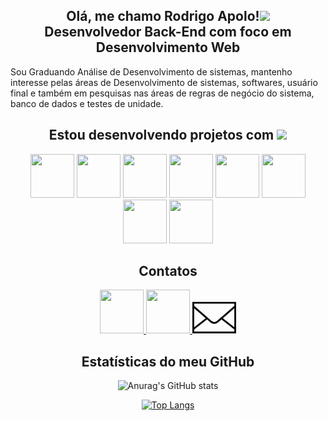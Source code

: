 <div align="center">
  
## Olá, me chamo Rodrigo Apolo!<img src = "https://raw.githubusercontent.com/MartinHeinz/MartinHeinz/master/wave.gif" width = 50px> <br/> Desenvolvedor Back-End com foco em Desenvolvimento Web 

<!--<img src="https://user-images.githubusercontent.com/70405959/159364625-09577394-fd15-4325-b854-07f17c97cf6a.png" width="300" height="400"/>-->

 </div>


Sou Graduando Análise de Desenvolvimento de sistemas, mantenho interesse pelas áreas de Desenvolvimento de sistemas, softwares,  usuário final e também em pesquisas nas áreas de regras de negócio do sistema, banco de dados e testes de unidade.



<div align="center">

## Estou desenvolvendo projetos com  <img src = "https://media2.giphy.com/media/QssGEmpkyEOhBCb7e1/giphy.gif?cid=ecf05e47a0n3gi1bfqntqmob8g9aid1oyj2wr3ds3mg700bl&rid=giphy.gif" width = 50px> </h2>

<img width="70" height="70" src="https://cdn.jsdelivr.net/gh/devicons/devicon/icons/java/java-original.svg"/>
<img width="70" height="70" src="https://cdn.jsdelivr.net/gh/devicons/devicon/icons/linux/linux-original.svg" />
<img width="70" height="70" src="https://cdn.jsdelivr.net/gh/devicons/devicon/icons/mysql/mysql-original-wordmark.svg"/>
<img width="70" height="70" src="https://cdn.jsdelivr.net/gh/devicons/devicon/icons/spring/spring-original-wordmark.svg"/>
<img width="70" height="70" src="https://cdn.jsdelivr.net/gh/devicons/devicon/icons/html5/html5-original.svg"/>
<img width="70" height="70" src="https://cdn.jsdelivr.net/gh/devicons/devicon/icons/css3/css3-original.svg"/>
<img width="70" height="70" src="https://cdn.jsdelivr.net/gh/devicons/devicon/icons/git/git-original-wordmark.svg"/>
<img width="70" height="70" src="https://cdn.jsdelivr.net/gh/devicons/devicon/icons/php/php-original.svg" />
          
<br/>

## Contatos

<a href="https://www.linkedin.com/in/rodrigo-apolo/" target="_blank">
<img width="70" height="70"  src="https://cdn.jsdelivr.net/gh/devicons/devicon/icons/linkedin/linkedin-original.svg"/>
</a>  

<a href = "https://www.github.com/rodrigoapolo" target="_blank">
<img width="70" height="70" src="https://camo.githubusercontent.com/18a2fa2ff29bbb86a86819ec50536c3c38bc9fc0ca6b3d17ef48eaf50ea34983/68747470733a2f2f6d65646961312e67697068792e636f6d2f6d656469612f6475334a336358797a686a3735494f6776412f67697068792e6769663f6369643d65636630356534377832673033346939707a77747a7a7364337867673277396e723934743474666c6262676f33303038267269643d67697068792e676966"/>
</a>

<a href="mailto:rodrigoapolodev@gmail.com">
<img width="70" height="70"  src="img/gif-email.gif"/>
</a> 

<h2 align="center"> Estatísticas do meu GitHub </h2>

![Anurag's GitHub stats](https://github-readme-stats.vercel.app/api?username=rodrigoapolo&show_icons=true&theme=dark)

[![Top Langs](https://github-readme-stats.vercel.app/api/top-langs/?username=rodrigoapolo&layout=compact&show_icons=true&theme=dark)](https://github.com/anuraghazra/github-readme-stats)
</div>

<!-- ![Snake animation](https://github.com/rodrigoapolo/rodrigoapolo/blob/output/github-contribution-grid-snake.svg)-->
